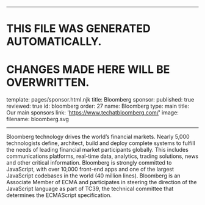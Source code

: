 ----

# THIS FILE WAS GENERATED AUTOMATICALLY.
# CHANGES MADE HERE WILL BE OVERWRITTEN.

template: pages/sponsor.html.njk
title: Bloomberg
sponsor:
  published: true
  reviewed: true
  id: bloomberg
  order: 27
  name: Bloomberg
  type: main
  title: Our main sponsors
  link: 'https://www.techatbloomberg.com/'
  image:
    filename: bloomberg.svg

----

Bloomberg technology drives the world’s financial markets. Nearly 5,000
technologists define, architect, build and deploy complete systems to fulfill
the needs of leading financial market participants globally. This includes
communications platforms, real-time data, analytics, trading solutions, news
and other critical information. Bloomberg is strongly committed to JavaScript,
with over 10,000 front-end apps and one of the largest JavaScript codebases in
the world (40 million lines). Bloomberg is an Associate Member of ECMA and
participates in steering the direction of the JavaScript language as part of
TC39, the technical committee that determines the ECMAScript specification.